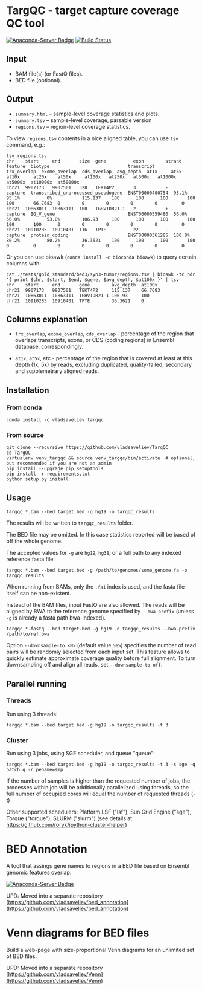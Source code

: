 # TargQC - target capture coverage QC tool

[![Anaconda-Server Badge](https://anaconda.org/vladsaveliev/targqc/badges/installer/conda.svg)](https://conda.anaconda.org/vladsaveliev)
[![Build Status](https://travis-ci.org/vladsaveliev/TargQC.svg?branch=master)](https://travis-ci.org/vladsaveliev/TargQC)

## Input

- BAM file(s) (or FastQ files).
- BED file (optional).

## Output

- `summary.html` – sample-level coverage statistics and plots.
- `summary.tsv` – sample-level coverage, parsable version
- `regions.tsv` – region-level coverage statistics.

To view `regions.tsv` contents in a nice aligned table, you can use `tsv` command, e.g.:

```
tsv regions.tsv
chr    start     end       size  gene          exon        strand  feature  biotype                             transcript       trx_overlap  exome_overlap  cds_overlap  avg_depth  at1x     at5x     at10x     at20x    at50x     at100x   at250x   at500x   at1000x  at5000x  at10000x  at50000x
chr21  9907173   9907501   328   TEKT4P2       3           -       capture  transcribed_unprocessed_pseudogene  ENST00000400754  95.1%        95.1%          0%           115.137    100      100      100       100      100       66.7683  0        0        0        0        0         0
chr21  10863011  10863111  100   IGHV1OR21-1   2           +       capture  IG_V_gene                           ENST00000559480  56.0%        56.0%          53.0%        106.93     100      100      100       100      100       100      0        0        0        0        0         0
chr21  10910285  10910401  116   TPTE          22          -       capture  protein_coding                      ENST00000361285  100.0%       80.2%          80.2%        36.3621    100      100      100       100      0         0        0        0        0        0        0         0
```

Or you can use bioawk (`conda install -c bioconda bioawk`) to query certain columns with:

```
cat ./tests/gold_standard/bed3/syn3-tumor/regions.tsv | bioawk -tc hdr '{ print $chr, $start, $end, $gene, $avg_depth, $at100x }' | tsv
chr    start     end       gene        avg_depth  at100x
chr21  9907173   9907501   TEKT4P2     115.137    66.7683
chr21  10863011  10863111  IGHV1OR21-1 106.93     100    
chr21  10910285  10910401  TPTE        36.3621    0      
```

## Columns explanation
 
- `trx_overlap`, `exome_overlap`, `cds_overlap` - percentage of the region that overlaps transcripts, exons, or CDS (coding regions) in Ensembl database, correspondingly.

- `at1x`, `at5x`, etc - percentage of the region that is covered at least at this depth (1x, 5x) by reads, excluding duplicated, quality-failed, secondary and supplemetrary aligned reads.


## Installation

### From conda

```
conda install -c vladsaveliev targqc
```

### From source

```
git clone --recursive https://github.com/vladsaveliev/TargQC
cd TargQC
virtualenv venv_targqc && source venv_targqc/bin/activate  # optional, but recommended if you are not an admin
pip install --upgrade pip setuptools
pip install -r requirements.txt
python setup.py install
```

## Usage

```
targqc *.bam --bed target.bed -g hg19 -o targqc_results
```

The results will be written to `targqc_results` folder.

The BED file may be omitted. In this case statistics reported will be based of off the whole genome.

The accepted values for `-g` are `hg19`, `hg38`, or a full path to any indexed reference fasta file:

```
targqc *.bam --bed target.bed -g /path/to/genomes/some_genome.fa -o targqc_results
```

When running from BAMs, only the `.fai` index is used, and the fasta file itself can be non-existent.

Instead of the BAM files, input FastQ are also allowed. The reads will be aligned by BWA to the reference 
genome specified by `--bwa-prefix` (unless `-g` is already a fasta path bwa-indexed).

```
targqc *.fastq --bed target.bed -g hg19 -o targqc_results --bwa-prefix /path/to/ref.bwa
```

Option `--downsample-to <N>` (default value `5e5`) specifies the number of 
read pairs will be randomly selected from each input set. This feature allows to quickly estimate approximate 
coverage quality before full alignment. To turn downsampling off and align all reads, set `--downsample-to off`.


## Parallel running

### Threads

Run using 3 threads:

```
targqc *.bam --bed target.bed -g hg19 -o targqc_results -t 3
```

### Cluster

Run using 3 jobs, using SGE scheduler, and queue "queue":

```
targqc *.bam --bed target.bed -g hg19 -o targqc_results -t 3 -s sge -q batch.q -r pename=smp
```

If the number of samples is higher than the requested number of jobs, the processes within job will be additionally parallelized using threads, so the full number of occupied cores will equal the number of requested threads (-t)

Other supported schedulers: Platform LSF ("lsf"), Sun Grid Engine ("sge"), Torque ("torque"), SLURM ("slurm") (see details at https://github.com/roryk/ipython-cluster-helper)


# BED Annotation

A tool that assings gene names to regions in a BED file based on Ensembl genomic features overlap.

[![Anaconda-Server Badge](https://anaconda.org/vladsaveliev/bed_annotation/badges/installer/conda.svg)](https://conda.anaconda.org/vladsaveliev)

UPD: Moved into a separate repository [https://github.com/vladsaveliev/bed_annotation](https://github.com/vladsaveliev/bed_annotation)


# Venn diagrams for BED files

Build a web-page with size-proportional Venn diagrams for an unlimited set of BED files:

UPD: Moved into a separate repository [https://github.com/vladsaveliev/Venn](https://github.com/vladsaveliev/Venn)

